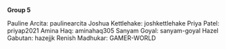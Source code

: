 **Group 5**

Pauline Arcita: paulinearcita
Joshua Kettlehake: joshkettlehake
Priya Patel: priyap2021
Amina Haq: aminahaq305
Sanyam Goyal: sanyam-goyal
Hazel Gabutan: hazejjk
Renish Madhukar: GAMER-WORLD
